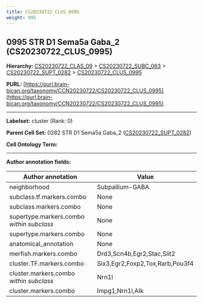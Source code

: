 ```yaml
---
title: CS20230722_CLUS_0995
weight: 995
---
```

## 0995 STR D1 Sema5a Gaba_2 (CS20230722_CLUS_0995)
<b>Hierarchy: </b>
[CS20230722_CLAS_09](../CS20230722_CLAS_09) >
[CS20230722_SUBC_063](../CS20230722_SUBC_063) >
[CS20230722_SUPT_0282](../CS20230722_SUPT_0282) >
[CS20230722_CLUS_0995](../CS20230722_CLUS_0995)

**PURL:** [https://purl.brain-bican.org/taxonomy/CCN20230722/CS20230722_CLUS_0995](https://purl.brain-bican.org/taxonomy/CCN20230722/CS20230722_CLUS_0995)

---


**Labelset:** cluster (Rank: 0)

**Parent Cell Set:** 0282 STR D1 Sema5a Gaba_2 ([CS20230722_SUPT_0282](../CS20230722_SUPT_0282))



**Cell Ontology Term:** 

[MARKER GENES.]: #


---

[TRANSFERRED ANNOTATIONS.]: #


[AUTHOR ANNOTATION FIELDS.]: #


**Author annotation fields:**

| Author annotation | Value |
|-------------------|-------|
|neighborhood|Subpallium-GABA|
|subclass.tf.markers.combo|None|
|subclass.markers.combo|None|
|supertype.markers.combo _within subclass_|None|
|supertype.markers.combo|None|
|anatomical_annotation|None|
|merfish.markers.combo|Drd3,Scn4b,Egr2,Stac,Slit2|
|cluster.TF.markers.combo|Six3,Egr2,Foxp2,Tox,Rarb,Pou3f4|
|cluster.markers.combo _within subclass_|Nrn1l|
|cluster.markers.combo|Impg1,Nrn1l,Alk|
